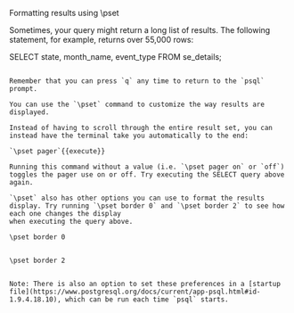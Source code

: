 Formatting results using \pset

Sometimes, your query might return a long list of results. The following statement, for example, returns over 55,000 rows:

SELECT  state,
        month_name,
        event_type
FROM se_details;
```{{execute}}

Remember that you can press `q` any time to return to the `psql` prompt.

You can use the `\pset` command to customize the way results are displayed. 

Instead of having to scroll through the entire result set, you can instead have the terminal take you automatically to the end:

`\pset pager`{{execute}}

Running this command without a value (i.e. `\pset pager on` or `off`) toggles the pager use on or off. Try executing the SELECT query above again.

`\pset` also has other options you can use to format the results display. Try running `\pset border 0` and `\pset border 2` to see how each one changes the display
when executing the query above.

\pset border 0


\pset border 2


Note: There is also an option to set these preferences in a [startup file](https://www.postgresql.org/docs/current/app-psql.html#id-1.9.4.18.10), which can be run each time `psql` starts.
